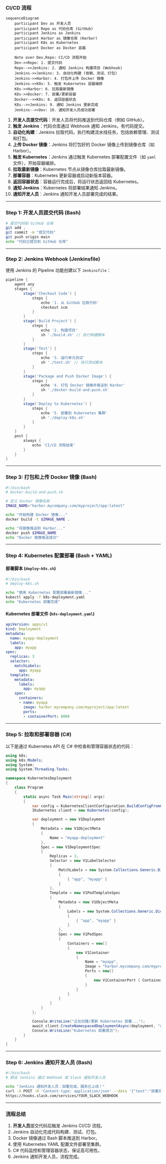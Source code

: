 ###  CI/CD 流程

```mermaid
sequenceDiagram
    participant Dev as 开发人员
    participant Repo as 代码仓库 (GitHub)
    participant Jenkins as Jenkins
    participant Harbor as 镜像仓库 (Harbor)
    participant K8s as Kubernetes
    participant Docker as Docker 容器

    Note over Dev,Repo: CI/CD 流程开始
    Dev->>Repo: 1. 提交代码
    Repo-->>Jenkins: 2. 通知 Jenkins 构建项目 (Webhook)
    Jenkins->>Jenkins: 3. 自动化构建 (依赖、测试、打包)
    Jenkins->>Harbor: 4. 打包并上传 Docker 镜像
    Jenkins->>K8s: 5. 触发 Kubernetes 容器编排
    K8s->>Harbor: 6. 拉取最新镜像
    K8s->>Docker: 7. 部署/更新容器
    Docker-->>K8s: 8. 返回容器状态
    K8s-->>Jenkins: 9. 通知 Jenkins 更新完成
    Jenkins-->>Dev: 10. 通知开发人员成功部署
```
1. **开发人员提交代码**：开发人员将代码推送到代码仓库（例如 GitHub）。
2. **触发 Jenkins**：代码仓库通过 Webhook 通知 Jenkins，有代码提交。
3. **自动化构建**：Jenkins 拉取代码，执行构建流水线任务，包括依赖管理、测试和打包。
4. **上传 Docker 镜像**：Jenkins 将打包好的 Docker 镜像上传到镜像仓库（如 Harbor）。
5. **触发 Kubernetes**：Jenkins 通过触发 Kubernetes 部署配置文件（如 `yaml` 文件），开始容器编排。
6. **拉取最新镜像**：Kubernetes 节点从镜像仓库拉取最新镜像。
7. **部署容器**：Kubernetes 更新容器或启动新版本容器。
8. **返回容器状态**：容器运行完成后，将运行状态返回给 Kubernetes。
9. **通知 Jenkins**：Kubernetes 将部署结果通知 Jenkins。
10. **通知开发人员**：Jenkins 通知开发人员部署完成的结果。

---

### **Step 1: 开发人员提交代码 (Bash)**
```bash
# 提交代码到 GitHub 仓库
git add .
git commit -m "提交代码"
git push origin main
echo "代码已提交到 GitHub 仓库"
```

---

### **Step 2: Jenkins Webhook (Jenkinsfile)**
使用 Jenkins 的 Pipeline 功能创建以下 `Jenkinsfile`：

```groovy
pipeline {
    agent any
    stages {
        stage('Checkout Code') {
            steps {
                echo '1. 从 GitHub 拉取代码'
                checkout scm
            }
        }
        stage('Build Project') {
            steps {
                echo '2. 构建项目'
                sh './build.sh' // 执行构建脚本
            }
        }
        stage('Test') {
            steps {
                echo '3. 运行单元测试'
                sh './test.sh' // 执行测试脚本
            }
        }
        stage('Package and Push Docker Image') {
            steps {
                echo '4. 打包 Docker 镜像并推送到 Harbor'
                sh './docker-build-and-push.sh'
            }
        }
        stage('Deploy to Kubernetes') {
            steps {
                echo '5. 部署到 Kubernetes 集群'
                sh './deploy-k8s.sh'
            }
        }
    }
    post {
        always {
            echo 'CI/CD 流程结束'
        }
    }
}
```

---

### **Step 3: 打包和上传 Docker 镜像 (Bash)**
```bash
#!/bin/bash
# docker-build-and-push.sh

# 定义 Docker 镜像名称
IMAGE_NAME="harbor.mycompany.com/myproject/app:latest"

echo "开始构建 Docker 镜像..."
docker build -t $IMAGE_NAME .

echo "将镜像推送到 Harbor..."
docker push $IMAGE_NAME
echo "Docker 镜像推送成功"
```

---

### **Step 4: Kubernetes 配置部署 (Bash + YAML)**
#### 部署脚本 (`deploy-k8s.sh`)
```bash
#!/bin/bash
# deploy-k8s.sh

echo "使用 Kubernetes 配置部署最新镜像..."
kubectl apply -f k8s-deployment.yaml
echo "Kubernetes 部署完成"
```

#### Kubernetes 部署文件 (`k8s-deployment.yaml`)
```yaml
apiVersion: apps/v1
kind: Deployment
metadata:
  name: myapp-deployment
  labels:
    app: myapp
spec:
  replicas: 3
  selector:
    matchLabels:
      app: myapp
  template:
    metadata:
      labels:
        app: myapp
    spec:
      containers:
      - name: myapp
        image: harbor.mycompany.com/myproject/app:latest
        ports:
        - containerPort: 8080
```

---

### **Step 5: 拉取和部署容器 (C#)**
以下是通过 Kubernetes API 在 C# 中检查和管理容器状态的代码：
```csharp
using k8s;
using k8s.Models;
using System;
using System.Threading.Tasks;

namespace KubernetesDeployment
{
    class Program
    {
        static async Task Main(string[] args)
        {
            var config = KubernetesClientConfiguration.BuildConfigFromConfigFile();
            IKubernetes client = new Kubernetes(config);

            var deployment = new V1Deployment
            {
                Metadata = new V1ObjectMeta
                {
                    Name = "myapp-deployment"
                },
                Spec = new V1DeploymentSpec
                {
                    Replicas = 3,
                    Selector = new V1LabelSelector
                    {
                        MatchLabels = new System.Collections.Generic.Dictionary<string, string>
                        {
                            { "app", "myapp" }
                        }
                    },
                    Template = new V1PodTemplateSpec
                    {
                        Metadata = new V1ObjectMeta
                        {
                            Labels = new System.Collections.Generic.Dictionary<string, string>
                            {
                                { "app", "myapp" }
                            }
                        },
                        Spec = new V1PodSpec
                        {
                            Containers = new[]
                            {
                                new V1Container
                                {
                                    Name = "myapp",
                                    Image = "harbor.mycompany.com/myproject/app:latest",
                                    Ports = new[]
                                    {
                                        new V1ContainerPort { ContainerPort = 8080 }
                                    }
                                }
                            }
                        }
                    }
                }
            };

            Console.WriteLine("正在创建/更新 Kubernetes 部署...");
            await client.CreateNamespacedDeploymentAsync(deployment, "default");
            Console.WriteLine("Kubernetes 部署成功");
        }
    }
}
```

---

### **Step 6: Jenkins 通知开发人员 (Bash)**
```bash
#!/bin/bash
# 假设 Jenkins 通过 Webhook 或 Slack 通知开发人员

echo "Jenkins 通知开发人员：部署完成，服务已上线！"
curl -X POST -H 'Content-type: application/json' --data '{"text":"部署完成！镜像已上线至 Kubernetes 集群。"}' \
https://hooks.slack.com/services/YOUR_SLACK_WEBHOOK
```

---

### 流程总结
1. **开发人员**提交代码后触发 Jenkins CI/CD 流程。
2. Jenkins 自动化完成代码构建、测试、打包。
3. Docker 镜像通过 Bash 脚本推送到 Harbor。
4. 使用 Kubernetes YAML 配置文件部署至集群。
5. C# 代码监控和管理容器状态，保证高可用性。
6. Jenkins 通知开发人员，流程完成。
